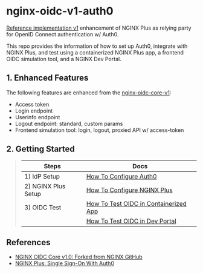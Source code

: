 # nginx-oidc-v1-auth0

[Reference implementation v1](https://github.com/nginx-openid-connect/nginx-oidc-core-v1) enhancement of NGINX Plus as relying party for OpenID Connect authentication w/ Auth0.

This repo provides the information of how to set up Auth0, integrate with NGINX Plus, and test using a containerized NGINX Plus app, a frontend OIDC simulation tool, and a NGINX Dev Portal.

## 1. Enhanced Features

The following features are enhanced from the [nginx-oidc-core-v1](https://github.com/nginx-openid-connect/nginx-oidc-core-v1):

- Access token
- Login endpoint
- Userinfo endpoint
- Logout endpoint: standard, custom params
- Frontend simulation tool: login, logout, proxied API w/ access-token

## 2. Getting Started

> | Steps               | Docs                                                                 |
> | ------------------- | -------------------------------------------------------------------- |
> | 1) IdP Setup        | [How To Configure Auth0](./docs/01-Auth0-Setup.md)                   |
> | 2) NGINX Plus Setup | [How To Configure NGINX Plus](./docs/02-NGINX-Plus-Setup.md)         |
> | 3) OIDC Test        | [How To Test OIDC in Containerized App](./docs/03-Container-Test.md) |
> |                     | [How To Test OIDC in Dev Portal](./docs/04-NGINX-DevPortal-Test.md)  |

## References

- [NGINX OIDC Core v1.0: Forked from NGINX GitHub](https://github.com/nginx-openid-connect/nginx-oidc-core-v1)
- [NGINX Plus: Single Sign-On With Auth0](https://docs.nginx.com/nginx/deployment-guides/single-sign-on/auth0/)
